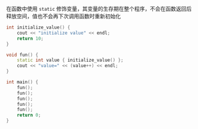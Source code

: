 在函数中使用 `static` 修饰变量，其变量的生存期在整个程序，不会在函数返回后释放空间，值也不会再下次调用函数时重新初始化

```cpp
int initialize_value() {
    cout << "initialize value" << endl;
    return 10;
}

void fun() {
    static int value { initialize_value() };
    cout << "value=" << (value++) << endl;
}

int main() {
    fun();
    fun();
    fun();
    fun();
    fun();
    return 0;
}
```
